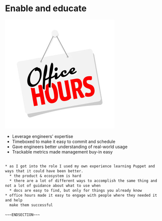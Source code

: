 <!SLIDE >
# Enable and educate

![Office hours door sign](/_images/office_hours.jpg)

* Leverage engineers' expertise
* Timeboxed to make it easy to commit and schedule
* Gave engineers better understanding of real-world usage
* Trackable metrics made management buy-in easy

~~~SECTION:notes~~~

* as I got into the role I used my own experience learning Puppet and ways that it could have been better.
  * the product & ecosystem is hard
  * there are a lot of different ways to accomplish the same thing and not a lot of guidance about what to use when
  * docs are easy to find, but only for things you already know
* office hours made it easy to engage with people where they needed it and help
  make them successful

~~~ENDSECTION~~~
